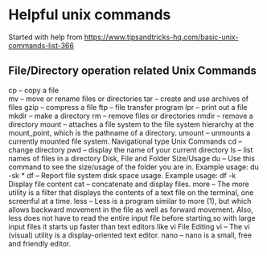 # Helpful unix commands
Started with help from https://www.tipsandtricks-hq.com/basic-unix-commands-list-366 

## File/Directory operation related Unix Commands
cp – copy a file <br>
mv – move or rename files or directories
tar – create and use archives of files
gzip – compress a file
ftp – file transfer program
lpr – print out a file
mkdir – make a directory
rm – remove files or directories
rmdir – remove a directory
mount – attaches a file system to the file system hierarchy at the mount_point, which is the pathname of a directory.
umount – unmounts a currently mounted file system.
Navigational type Unix Commands
cd – change directory
pwd – display the name of your current directory
ls – list names of files in a directory
Disk, File and Folder Size/Usage
du – Use this command to see the size/usage of the folder you are in. Example usage: du -sk *
df – Report file system disk space usage. Example usage: df -k
Display file content
cat – concatenate and display files.
more – The more utility is a filter that displays the contents of a text file on the terminal, one screenful at a time.
less – Less is a program similar to  more  (1), but  which  allows backward  movement  in the file as well as forward movement. Also, less does not have  to  read  the  entire  input  file before starting,so with large input files it starts up faster than text editors like vi
File Editing
vi – The vi (visual) utility is a display-oriented text editor.
nano – nano is a small, free and friendly editor.

